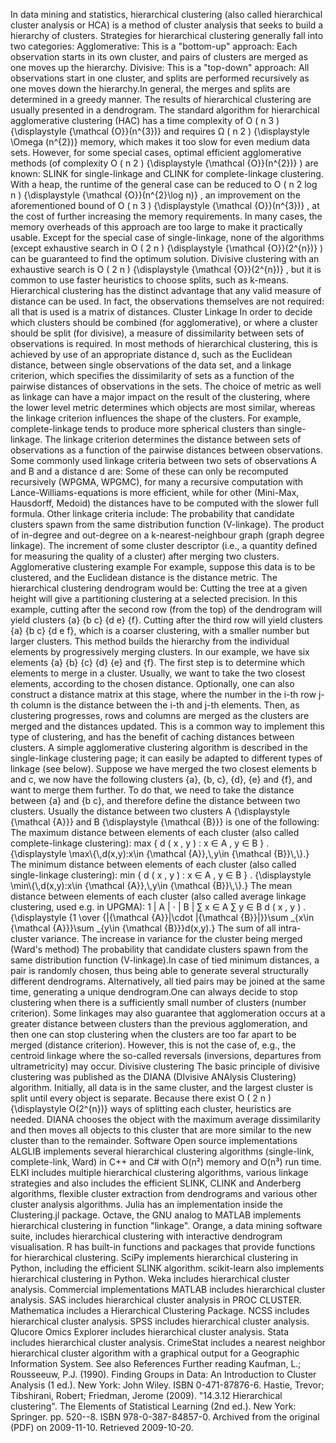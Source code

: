 In data mining and statistics, hierarchical clustering (also called
hierarchical cluster analysis or HCA) is a method of cluster analysis
that seeks to build a hierarchy of clusters. Strategies for hierarchical
clustering generally fall into two categories: Agglomerative: This is a
\"bottom-up\" approach: Each observation starts in its own cluster, and
pairs of clusters are merged as one moves up the hierarchy. Divisive:
This is a \"top-down\" approach: All observations start in one cluster,
and splits are performed recursively as one moves down the hierarchy.In
general, the merges and splits are determined in a greedy manner. The
results of hierarchical clustering are usually presented in a
dendrogram. The standard algorithm for hierarchical agglomerative
clustering (HAC) has a time complexity of O ( n 3 ) {\\displaystyle
{\\mathcal {O}}(n\^{3})} and requires Ω ( n 2 ) {\\displaystyle \\Omega
(n\^{2})} memory, which makes it too slow for even medium data sets.
However, for some special cases, optimal efficient agglomerative methods
(of complexity O ( n 2 ) {\\displaystyle {\\mathcal {O}}(n\^{2})} ) are
known: SLINK for single-linkage and CLINK for complete-linkage
clustering. With a heap, the runtime of the general case can be reduced
to O ( n 2 log ⁡ n ) {\\displaystyle {\\mathcal {O}}(n\^{2}\\log n)} , an
improvement on the aforementioned bound of O ( n 3 ) {\\displaystyle
{\\mathcal {O}}(n\^{3})} , at the cost of further increasing the memory
requirements. In many cases, the memory overheads of this approach are
too large to make it practically usable. Except for the special case of
single-linkage, none of the algorithms (except exhaustive search in O (
2 n ) {\\displaystyle {\\mathcal {O}}(2\^{n})} ) can be guaranteed to
find the optimum solution. Divisive clustering with an exhaustive search
is O ( 2 n ) {\\displaystyle {\\mathcal {O}}(2\^{n})} , but it is common
to use faster heuristics to choose splits, such as k-means. Hierarchical
clustering has the distinct advantage that any valid measure of distance
can be used. In fact, the observations themselves are not required: all
that is used is a matrix of distances. Cluster Linkage In order to
decide which clusters should be combined (for agglomerative), or where a
cluster should be split (for divisive), a measure of dissimilarity
between sets of observations is required. In most methods of
hierarchical clustering, this is achieved by use of an appropriate
distance d, such as the Euclidean distance, between single observations
of the data set, and a linkage criterion, which specifies the
dissimilarity of sets as a function of the pairwise distances of
observations in the sets. The choice of metric as well as linkage can
have a major impact on the result of the clustering, where the lower
level metric determines which objects are most similar, whereas the
linkage criterion influences the shape of the clusters. For example,
complete-linkage tends to produce more spherical clusters than
single-linkage. The linkage criterion determines the distance between
sets of observations as a function of the pairwise distances between
observations. Some commonly used linkage criteria between two sets of
observations A and B and a distance d are: Some of these can only be
recomputed recursively (WPGMA, WPGMC), for many a recursive computation
with Lance-Williams-equations is more efficient, while for other
(Mini-Max, Hausdorff, Medoid) the distances have to be computed with the
slower full formula. Other linkage criteria include: The probability
that candidate clusters spawn from the same distribution function
(V-linkage). The product of in-degree and out-degree on a
k-nearest-neighbour graph (graph degree linkage). The increment of some
cluster descriptor (i.e., a quantity defined for measuring the quality
of a cluster) after merging two clusters. Agglomerative clustering
example For example, suppose this data is to be clustered, and the
Euclidean distance is the distance metric. The hierarchical clustering
dendrogram would be: Cutting the tree at a given height will give a
partitioning clustering at a selected precision. In this example,
cutting after the second row (from the top) of the dendrogram will yield
clusters {a} {b c} {d e} {f}. Cutting after the third row will yield
clusters {a} {b c} {d e f}, which is a coarser clustering, with a
smaller number but larger clusters. This method builds the hierarchy
from the individual elements by progressively merging clusters. In our
example, we have six elements {a} {b} {c} {d} {e} and {f}. The first
step is to determine which elements to merge in a cluster. Usually, we
want to take the two closest elements, according to the chosen distance.
Optionally, one can also construct a distance matrix at this stage,
where the number in the i-th row j-th column is the distance between the
i-th and j-th elements. Then, as clustering progresses, rows and columns
are merged as the clusters are merged and the distances updated. This is
a common way to implement this type of clustering, and has the benefit
of caching distances between clusters. A simple agglomerative clustering
algorithm is described in the single-linkage clustering page; it can
easily be adapted to different types of linkage (see below). Suppose we
have merged the two closest elements b and c, we now have the following
clusters {a}, {b, c}, {d}, {e} and {f}, and want to merge them further.
To do that, we need to take the distance between {a} and {b c}, and
therefore define the distance between two clusters. Usually the distance
between two clusters A {\\displaystyle {\\mathcal {A}}} and B
{\\displaystyle {\\mathcal {B}}} is one of the following: The maximum
distance between elements of each cluster (also called complete-linkage
clustering): max { d ( x , y ) : x ∈ A , y ∈ B } . {\\displaystyle
\\max\\{\\,d(x,y):x\\in {\\mathcal {A}},\\,y\\in {\\mathcal {B}}\\,\\}.}
The minimum distance between elements of each cluster (also called
single-linkage clustering): min { d ( x , y ) : x ∈ A , y ∈ B } .
{\\displaystyle \\min\\{\\,d(x,y):x\\in {\\mathcal {A}},\\,y\\in
{\\mathcal {B}}\\,\\}.} The mean distance between elements of each
cluster (also called average linkage clustering, used e.g. in UPGMA): 1
\| A \| ⋅ \| B \| ∑ x ∈ A ∑ y ∈ B d ( x , y ) . {\\displaystyle {1
\\over {\|{\\mathcal {A}}\|\\cdot \|{\\mathcal {B}}\|}}\\sum \_{x\\in
{\\mathcal {A}}}\\sum \_{y\\in {\\mathcal {B}}}d(x,y).} The sum of all
intra-cluster variance. The increase in variance for the cluster being
merged (Ward\'s method) The probability that candidate clusters spawn
from the same distribution function (V-linkage).In case of tied minimum
distances, a pair is randomly chosen, thus being able to generate
several structurally different dendrograms. Alternatively, all tied
pairs may be joined at the same time, generating a unique dendrogram.One
can always decide to stop clustering when there is a sufficiently small
number of clusters (number criterion). Some linkages may also guarantee
that agglomeration occurs at a greater distance between clusters than
the previous agglomeration, and then one can stop clustering when the
clusters are too far apart to be merged (distance criterion). However,
this is not the case of, e.g., the centroid linkage where the so-called
reversals (inversions, departures from ultrametricity) may occur.
Divisive clustering The basic principle of divisive clustering was
published as the DIANA (DIvisive ANAlysis Clustering) algorithm.
Initially, all data is in the same cluster, and the largest cluster is
split until every object is separate. Because there exist O ( 2 n )
{\\displaystyle O(2\^{n})} ways of splitting each cluster, heuristics
are needed. DIANA chooses the object with the maximum average
dissimilarity and then moves all objects to this cluster that are more
similar to the new cluster than to the remainder. Software Open source
implementations ALGLIB implements several hierarchical clustering
algorithms (single-link, complete-link, Ward) in C++ and C# with O(n²)
memory and O(n³) run time. ELKI includes multiple hierarchical
clustering algorithms, various linkage strategies and also includes the
efficient SLINK, CLINK and Anderberg algorithms, flexible cluster
extraction from dendrograms and various other cluster analysis
algorithms. Julia has an implementation inside the Clustering.jl
package. Octave, the GNU analog to MATLAB implements hierarchical
clustering in function \"linkage\". Orange, a data mining software
suite, includes hierarchical clustering with interactive dendrogram
visualisation. R has built-in functions and packages that provide
functions for hierarchical clustering. SciPy implements hierarchical
clustering in Python, including the efficient SLINK algorithm.
scikit-learn also implements hierarchical clustering in Python. Weka
includes hierarchical cluster analysis. Commercial implementations
MATLAB includes hierarchical cluster analysis. SAS includes hierarchical
cluster analysis in PROC CLUSTER. Mathematica includes a Hierarchical
Clustering Package. NCSS includes hierarchical cluster analysis. SPSS
includes hierarchical cluster analysis. Qlucore Omics Explorer includes
hierarchical cluster analysis. Stata includes hierarchical cluster
analysis. CrimeStat includes a nearest neighbor hierarchical cluster
algorithm with a graphical output for a Geographic Information System.
See also References Further reading Kaufman, L.; Rousseeuw, P.J. (1990).
Finding Groups in Data: An Introduction to Cluster Analysis (1 ed.). New
York: John Wiley. ISBN 0-471-87876-6. Hastie, Trevor; Tibshirani,
Robert; Friedman, Jerome (2009). \"14.3.12 Hierarchical clustering\".
The Elements of Statistical Learning (2nd ed.). New York: Springer. pp.
520--8. ISBN 978-0-387-84857-0. Archived from the original (PDF) on
2009-11-10. Retrieved 2009-10-20.
